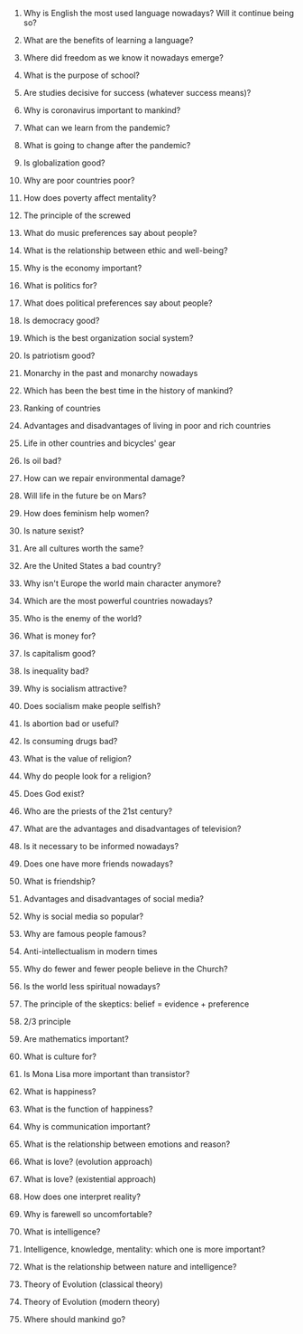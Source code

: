 1. Why is English the most used language nowadays? Will it continue being so?

2. What are the benefits of learning a language?

3. Where did freedom as we know it nowadays emerge?

4. What is the purpose of school?

5. Are studies decisive for success (whatever success means)?

6. Why is coronavirus important to mankind?

7. What can we learn from the pandemic?

8. What is going to change after the pandemic?

9. Is globalization good?

10. Why are poor countries poor?

11. How does poverty affect mentality?

12. The principle of the screwed

13. What do music preferences say about people?

14. What is the relationship between ethic and well-being?

15. Why is the economy important?

16. What is politics for?

17. What does political preferences say about people?

18. Is democracy good?

19. Which is the best organization social system?

20. Is patriotism good?

21. Monarchy in the past and monarchy nowadays

22. Which has been the best time in the history of mankind?

23. Ranking of countries

24. Advantages and disadvantages of living in poor and rich countries

25. Life in other countries and bicycles' gear

26. Is oil bad?

27. How can we repair environmental damage?

28. Will life in the future be on Mars?

29. How does feminism help women?

30. Is nature sexist?

31. Are all cultures worth the same?

32. Are the United States a bad country?

33. Why isn't Europe the world main character anymore?

34. Which are the most powerful countries nowadays?

35. Who is the enemy of the world?

36. What is money for?

37. Is capitalism good?

38. Is inequality bad?

39. Why is socialism attractive?

40. Does socialism make people selfish?

41. Is abortion bad or useful?

42. Is consuming drugs bad?

43. What is the value of religion?

44. Why do people look for a religion?

45. Does God exist?

46. Who are the priests of the 21st century?

47. What are the advantages and disadvantages of television?

48. Is it necessary to be informed nowadays?

49. Does one have more friends nowadays?

50. What is friendship?

51. Advantages and disadvantages of social media?

52. Why is social media so popular?

53. Why are famous people famous?

54. Anti-intellectualism in modern times

55. Why do fewer and fewer people believe in the Church?

56. Is the world less spiritual nowadays?

57. The principle of the skeptics: belief = evidence + preference

58. 2/3 principle

59. Are mathematics important?

60. What is culture for?

61. Is Mona Lisa more important than transistor?

62. What is happiness?

63. What is the function of happiness?

64. Why is communication important?

65. What is the relationship between emotions and reason?

66. What is love? (evolution approach)

67. What is love? (existential approach)

68. How does one interpret reality?

69. Why is farewell so uncomfortable?

70. What is intelligence?

71. Intelligence, knowledge, mentality: which one is more important?

72. What is the relationship between nature and intelligence?

73. Theory of Evolution (classical theory)

74. Theory of Evolution (modern theory)

75. Where should mankind go?
